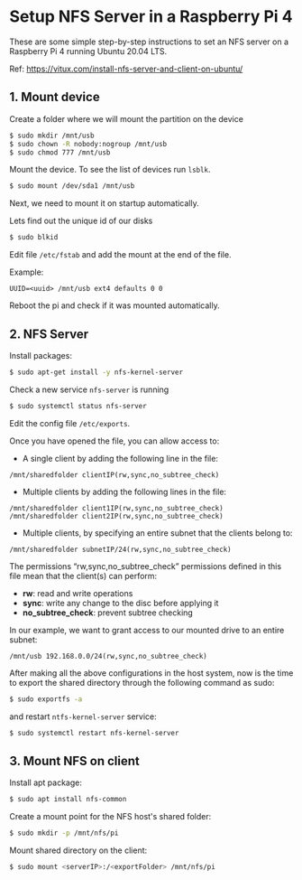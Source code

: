 # Setup NFS Server in a Raspberry Pi 4

These are some simple step-by-step instructions to set an NFS server on a Raspberry Pi 4 running Ubuntu 20.04 LTS.

Ref: https://vitux.com/install-nfs-server-and-client-on-ubuntu/

## 1. Mount device

Create a folder where we will mount the partition on the device

```bash
$ sudo mkdir /mnt/usb
$ sudo chown -R nobody:nogroup /mnt/usb
$ sudo chmod 777 /mnt/usb
```

Mount the device. To see the list of devices run `lsblk`.

```bash
$ sudo mount /dev/sda1 /mnt/usb
```

Next, we need to mount it on startup automatically. 

Lets find out the unique id of our disks

```bash
$ sudo blkid
```

Edit file `/etc/fstab` and add the mount at the end of the file.

Example:

```
UUID=<uuid> /mnt/usb ext4 defaults 0 0
```

Reboot the pi and check if it was mounted automatically.

## 2. NFS Server

Install packages:

```bash
$ sudo apt-get install -y nfs-kernel-server
```

Check a new service `nfs-server` is running

```bash
$ sudo systemctl status nfs-server
```

Edit the config file `/etc/exports`.

Once you have opened the file, you can allow access to:

- A single client by adding the following line in the file:

```
/mnt/sharedfolder clientIP(rw,sync,no_subtree_check)
```

- Multiple clients by adding the following lines in the file:

```
/mnt/sharedfolder client1IP(rw,sync,no_subtree_check)
/mnt/sharedfolder client2IP(rw,sync,no_subtree_check)
```

- Multiple clients, by specifying an entire subnet that the clients belong to:

```
/mnt/sharedfolder subnetIP/24(rw,sync,no_subtree_check)
```



The permissions “rw,sync,no_subtree_check” permissions defined in this file mean that the client(s) can perform:

- **rw**: read and write operations
- **sync**: write any change to the disc before applying it
- **no_subtree_check**: prevent subtree checking



In our example, we want to grant access to our mounted drive to an entire subnet:

```
/mnt/usb 192.168.0.0/24(rw,sync,no_subtree_check)
```

After making all the above configurations in the host system, now is the time to export the shared directory through the following command as sudo:

```bash
$ sudo exportfs -a
```

and restart `ntfs-kernel-server` service:

```bash
$ sudo systemctl restart nfs-kernel-server
```

## 3. Mount NFS  on client

Install apt package:

```bash
$ sudo apt install nfs-common
```

Create a mount point for the NFS host's shared folder:

```bash
$ sudo mkdir -p /mnt/nfs/pi
```

Mount shared directory on the client:

```bash
$ sudo mount <serverIP>:/<exportFolder> /mnt/nfs/pi
```